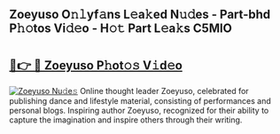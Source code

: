 ## Zoeyuso O𝚗𝚕yf𝚊ns L𝚎a𝚔ed N𝚞𝚍es - Part-bhd P𝚑𝚘tos Vi𝚍𝚎o - H𝚘𝚝 Part L𝚎a𝚔s C5MlO

# <h2><a href="http://kf8gcy7.oniu.top/?m=Zoeyuso">🔗👉 🔴 Zoeyuso P𝚑ot𝚘𝚜 V𝚒d𝚎o</a></h2>

[![Zoeyuso Nu𝚍e𝚜](https://i.imgur.com/0qMVB7G.gif)](http://kf8gcy7.oniu.top/?m=Zoeyuso)
Online thought leader Zoeyuso, celebrated for publishing dance and lifestyle material, consisting of performances and personal blogs. Inspiring author Zoeyuso, recognized for their ability to capture the imagination and inspire others through their writing.  
